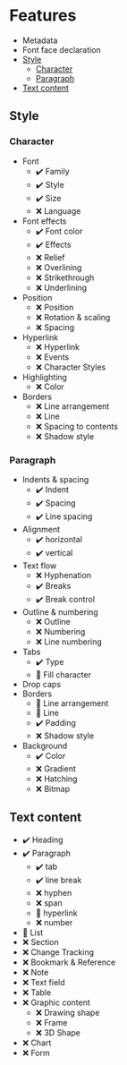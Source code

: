 # Features

- Metadata
- Font face declaration
- [Style](#style)
  - [Character](#character)
  - [Paragraph](#paragraph)
- [Text content](#text-content)

## Style

### Character
- Font
  - :heavy_check_mark: Family
  - :heavy_check_mark: Style
  - :heavy_check_mark: Size
  - :x: Language
- Font effects
  - :heavy_check_mark: Font color
  - :heavy_check_mark: Effects
  - :x: Relief
  - :x: Overlining
  - :x: Strikethrough
  - :x: Underlining
- Position
  - :x: Position
  - :x: Rotation & scaling
  - :x: Spacing
- Hyperlink
  - :x: Hyperlink
  - :x: Events
  - :x: Character Styles
- Highlighting
  - :x: Color
- Borders
  - :x: Line arrangement
  - :x: Line
  - :x: Spacing to contents
  - :x: Shadow style

### Paragraph
- Indents & spacing
  - :heavy_check_mark: Indent
  - :heavy_check_mark: Spacing
  - :heavy_check_mark: Line spacing
- Alignment
  - :heavy_check_mark: horizontal
  - :heavy_check_mark: vertical
- Text flow
  - :x: Hyphenation
  - :heavy_check_mark: Breaks
  - :heavy_check_mark: Break control
- Outline & numbering
  - :x: Outline
  - :x: Numbering
  - :x: Line numbering
- Tabs
  - :heavy_check_mark: Type
  - :construction: Fill character
- Drop caps
- Borders
  - :construction: Line arrangement
  - :construction: Line
  - :heavy_check_mark: Padding
  - :x: Shadow style
- Background
  - :heavy_check_mark: Color
  - :x: Gradient
  - :x: Hatching
  - :x: Bitmap

## Text content

- :heavy_check_mark: Heading
- :heavy_check_mark: Paragraph
  - :heavy_check_mark: tab
  - :heavy_check_mark: line break
  - :x: hyphen
  - :x: span
  - :construction: hyperlink
  - :x: number
- :construction: List
- :x: Section
- :x: Change Tracking
- :x: Bookmark & Reference
- :x: Note
- :x: Text field
- :x: Table
- :x: Graphic content
  - :x: Drawing shape
  - :x: Frame
  - :x: 3D Shape
- :x: Chart
- :x: Form

<!--
:x:
:construction:
:heavy_check_mark:
-->
